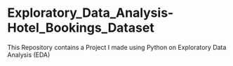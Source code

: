 # Exploratory_Data_Analysis-Hotel_Bookings_Dataset
This Repository contains a Project I made using Python on Exploratory Data Analysis (EDA)
